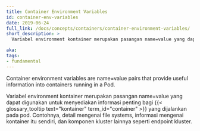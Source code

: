 ```yaml
---
title: Container Environment Variables
id: container-env-variables
date: 2019-06-24
full_link: /docs/concepts/containers/container-environment-variables/
short_description: >
  Variabel environment kontainer merupakan pasangan name=value yang dapat digunakan untuk menyediakan informasi penting bagi kontainer yang dijalankan pada pod.

aka: 
tags:
- fundamental
---
```

 Container environment variables are name=value pairs that provide useful information into containers running in a Pod.

<!--more-->

Variabel environment kontainer merupakan pasangan name=value yang dapat digunakan untuk menyediakan informasi penting bagi {{< glossary_tooltip text="kontainer" term_id="container" >}} yang dijalankan pada pod. Contohnya, detail mengenai file systems, informasi mengenai kontainer itu sendiri, dan komponen kluster lainnya seperti endpoint kluster.

